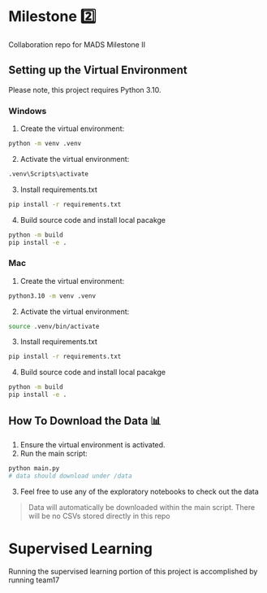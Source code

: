 # Milestone 2️⃣
Collaboration repo for MADS Milestone II

## Setting up the Virtual Environment

Please note, this project requires Python 3.10.

### Windows
1. Create the virtual environment:
  ```sh
  python -m venv .venv
  ```
2. Activate the virtual environment:
  ```sh
  .venv\Scripts\activate
  ```
3. Install requirements.txt
  ```sh
  pip install -r requirements.txt
  ```
4. Build source code and install local pacakge
  ```sh
  python -m build
  pip install -e .
  ```
  
### Mac
1. Create the virtual environment:
  ```sh
  python3.10 -m venv .venv
  ```
2. Activate the virtual environment:
  ```sh
  source .venv/bin/activate
  ```
3. Install requirements.txt
  ```sh
  pip install -r requirements.txt
  ```
4. Build source code and install local pacakge
  ```sh
  python -m build
  pip install -e .
  ```

## How To Download the Data 📊
1. Ensure the virtual environment is activated.
2. Run the main script:
  ```sh
  python main.py
  # data should download under /data
  ```
3. Feel free to use any of the exploratory notebooks to check out the data

> Data will automatically be downloaded within the main script. There will be no CSVs stored directly in this repo


# Supervised Learning

Running the supervised learning portion of this project is accomplished by running team17